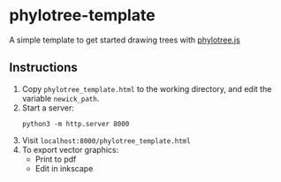 # phylotree-template

A simple template to get started drawing trees with [phylotree.js](https://github.com/veg/phylotree.js)

## Instructions

1. Copy `phylotree_template.html` to the working directory, and edit the variable `newick_path`.
2. Start a server:
   ```
   python3 -m http.server 8000
   ```
3. Visit `localhost:8000/phylotree_template.html`
4. To export vector graphics:
   * Print to pdf
   * Edit in inkscape
